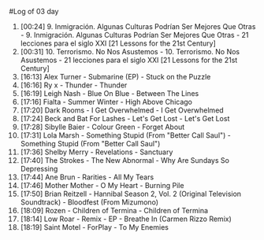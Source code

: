#Log of 03 day

1. [00:24] 9. Inmigración. Algunas Culturas Podrían Ser Mejores Que Otras - 9. Inmigración. Algunas Culturas Podrían Ser Mejores Que Otras - 21 lecciones para el siglo XXI [21 Lessons for the 21st Century]
1. [00:31] 10. Terrorismo. No Nos Asustemos - 10. Terrorismo. No Nos Asustemos - 21 lecciones para el siglo XXI [21 Lessons for the 21st Century]
1. [16:13] Alex Turner - Submarine (EP) - Stuck on the Puzzle
1. [16:16] Ry x - Thunder - Thunder
1. [16:19] Leigh Nash - Blue On Blue - Between The Lines
1. [17:16] Fialta - Summer Winter - High Above Chicago
1. [17:20] Dark Rooms - I Get Overwhelmed - I Get Overwhelmed
1. [17:24] Beck and Bat For Lashes - Let's Get Lost - Let's Get Lost
1. [17:28] Sibylle Baier - Colour Green - Forget About
1. [17:31] Lola Marsh - Something Stupid (From "Better Call Saul") - Something Stupid (From "Better Call Saul")
1. [17:36] Shelby Merry - Revelations - Sanctuary
1. [17:40] The Strokes - The New Abnormal - Why Are Sundays So Depressing
1. [17:44] Ane Brun - Rarities - All My Tears
1. [17:46] Mother Mother - O My Heart - Burning Pile
1. [17:50] Brian Reitzell - Hannibal Season 2, Vol. 2 (Original Television Soundtrack) - Bloodfest (From Mizumono)
1. [18:09] Rozen - Children of Termina - Children of Termina
1. [18:14] Low Roar - Remix - EP - Breathe In (Carmen Rizzo Remix)
1. [18:19] Saint Motel - ForPlay - To My Enemies
